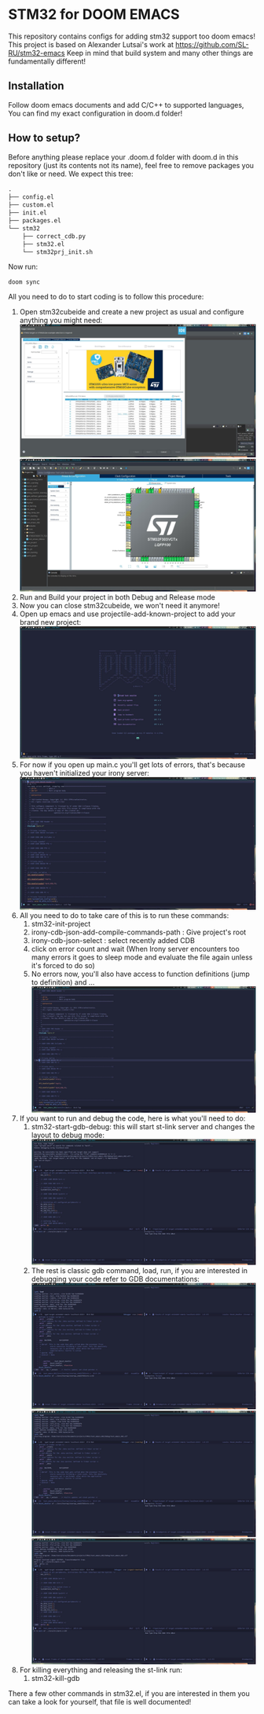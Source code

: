 # STM32 for DOOM EMACS

This repository contains configs for adding stm32 support too doom emacs!
This project is based on  Alexander Lutsai's work at https://github.com/SL-RU/stm32-emacs 
Keep in mind that build system and many other things are fundamentally different!

## Installation

Follow doom emacs documents and add C/C++ to supported languages, You can find my exact configuration in doom.d folder!

## How to setup?

Before anything please replace your .doom.d folder with doom.d in this repository (just its contents not its name), feel free to remove packages you don't like or need.
We expect this tree:

```
.
├── config.el
├── custom.el
├── init.el
├── packages.el
└── stm32
    ├── correct_cdb.py
    ├── stm32.el
    └── stm32prj_init.sh
```

Now run:
``` bash
doom sync
```

All you need to do to start coding is to follow this procedure:
1. Open stm32cubeide and create a new project as usual and configure anything you might need:
![alt text](https://github.com/toorajtaraz/stm32-emacs/blob/master/images/1.jpg?raw=true)
![alt text](https://github.com/toorajtaraz/stm32-emacs/blob/master/images/6.jpg?raw=true)
2. Run and Build your project in both Debug and Release mode
3. Now you can close stm32cubeide, we won't need it anymore!
4. Open up emacs and use projectile-add-known-project to add your brand new project:
![alt text](https://github.com/toorajtaraz/stm32-emacs/blob/master/images/9.jpg?raw=true)
5. For now if you open up main.c you'll get lots of errors, that's because you haven't initialized your irony server:
![alt text](https://github.com/toorajtaraz/stm32-emacs/blob/master/images/10.jpg?raw=true)
6. All you need to do to take care of this is to run these commands:
   1. stm32-init-project
   2. irony-cdb-json-add-compile-commands-path : Give project's root
   3. irony-cdb-json-select : select recently added CDB
   4. click on error count and wait (When Irony server encounters too many errors it goes to sleep mode and evaluate the file again unless it's forced to do so)
   5. No errors now, you'll also have access to function definitions (jump to definition) and ...
![alt text](https://github.com/toorajtaraz/stm32-emacs/blob/master/images/13.jpg?raw=true)
7. If you want to run and debug the code, here is what you'll need to do:
   1. stm32-start-gdb-debug: this will start st-link server and changes the layout to debug mode:
    ![alt text](https://github.com/toorajtaraz/stm32-emacs/blob/master/images/14.jpg?raw=true)
   2. The rest is classic gdb command, load, run, if you are interested in debugging your code refer to GDB documentations: 
    ![alt text](https://github.com/toorajtaraz/stm32-emacs/blob/master/images/15.jpg?raw=true)
    ![alt text](https://github.com/toorajtaraz/stm32-emacs/blob/master/images/16.jpg?raw=true)
    ![alt text](https://github.com/toorajtaraz/stm32-emacs/blob/master/images/17.jpg?raw=true)
8. For killing everything and releasing the st-link run:
   1. stm32-kill-gdb

There a few other commands in stm32.el, if you are interested in them you can take a look for yourself, that file is well documented!
